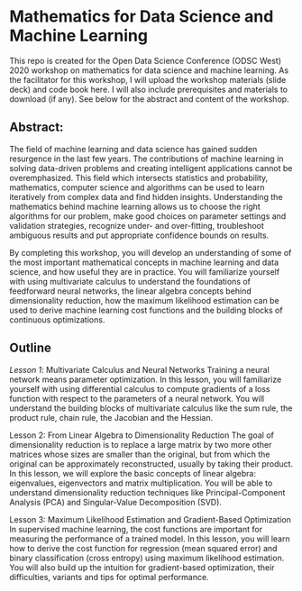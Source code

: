 # Mathematics for Data Science and Machine Learning

This repo is created for the Open Data Science Conference (ODSC West) 2020 workshop on mathematics for data science and machine learning. As the facilitator for this workshop, I will upload the workshop materials (slide deck) and code book here. I will also include prerequisites and materials to download (if any). See below for the abstract and content of the workshop. 

## Abstract:

The field of machine learning and data science has gained sudden resurgence in the last few years. The contributions of machine learning in solving data-driven problems and creating intelligent applications cannot be overemphasized. This field which intersects statistics and probability, mathematics, computer science and algorithms can be used to learn iteratively from complex data and find hidden insights. Understanding the mathematics behind machine learning allows us to choose the right algorithms for our problem, make good choices on parameter settings and validation strategies, recognize under- and over-fitting, troubleshoot ambiguous results and put appropriate confidence bounds on results.

By completing this workshop, you will develop an understanding of some of the most important mathematical concepts in machine learning and data science, and how useful they are in practice. You will familiarize yourself with using multivariate calculus to understand the foundations of feedforward neural networks, the linear algebra concepts behind dimensionality reduction, how the maximum likelihood estimation can be used to derive machine learning cost functions and the building blocks of continuous optimizations.

## Outline

_Lesson 1_: Multivariate Calculus and Neural Networks
Training a neural network means parameter optimization. In this lesson, you will familiarize yourself with using differential calculus to compute gradients of a loss function with respect to the parameters of a neural network. You will understand the building blocks of multivariate calculus like the sum rule, the product rule, chain rule, the Jacobian and the Hessian.

Lesson 2: From Linear Algebra to Dimensionality Reduction
The goal of dimensionality reduction is to replace a large matrix by two more other matrices whose sizes are smaller than the original, but from which the original can be approximately reconstructed, usually by taking their product. In this lesson, we will explore the basic concepts of linear algebra: eigenvalues, eigenvectors and matrix multiplication. You will be able to understand dimensionality reduction techniques like Principal-Component Analysis (PCA) and Singular-Value Decomposition (SVD).

Lesson 3: Maximum Likelihood Estimation and Gradient-Based Optimization
In supervised machine learning, the cost functions are important for measuring the performance of a trained model. In this lesson, you will learn how to derive the cost function for regression (mean squared error) and binary classification (cross entropy) using maximum likelihood estimation. You will also build up the intuition for gradient-based optimization, their difficulties, variants and tips for optimal performance.
